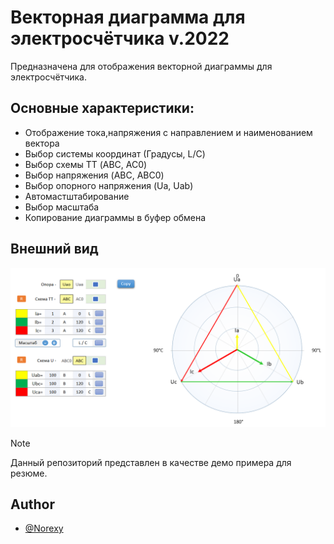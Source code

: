 # Векторная диаграмма для электросчётчика v.2022

Предназначена для отображения векторной диаграммы для электросчётчика.

## Основные характеристики:
- Отображение тока,напряжения с направлением и наименованием вектора
- Выбор системы координат (Градусы, L/C)
- Выбор схемы ТТ (ABC, AC0)
- Выбор напряжения (ABC, ABC0)
- Выбор опорного напряжения (Ua, Uab)
- Автомастштабирование
- Выбор масштаба
- Копирование диаграммы в буфер обмена


## Внешний вид

![App Screenshot](Screenshot.png)

>

> [!NOTE]
> Данный репозиторий представлен в качестве демо примера для резюме.

## Author

- [@Norexy](https://github.com/Norexy)
